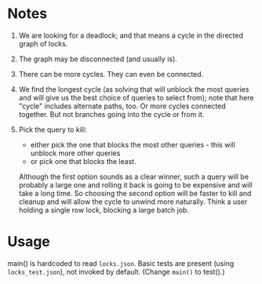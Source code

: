 # Notes

1. We are looking for a deadlock; and that means a cycle in the directed graph of locks.
2. The graph may be disconnected (and usually is).
3. There can be more cycles. They can even be connected.
4. We find the longest cycle (as solving that will unblock the most queries and will
   give us the best choice of queries to select from); note that here "cycle" includes
   alternate paths, too. Or more cycles connected together. But not branches going into the cycle or from it.
5. Pick the query to kill:
   * either pick the one that blocks the most other queries - this will unblock
      more other queries
   * or pick one that blocks the least.

   Although the first option sounds as a clear winner, such a query will be probably a large one and rolling it back is going to be expensive and will take a long time. So choosing the second option will be faster to kill and cleanup and will allow the cycle to unwind more naturally. Think a user holding a single row lock, blocking a large batch job.

# Usage
  main() is hardcoded to read `locks.json`.
  Basic tests are present (using `locks_test.json`), not invoked by default. (Change `main()` to test().)